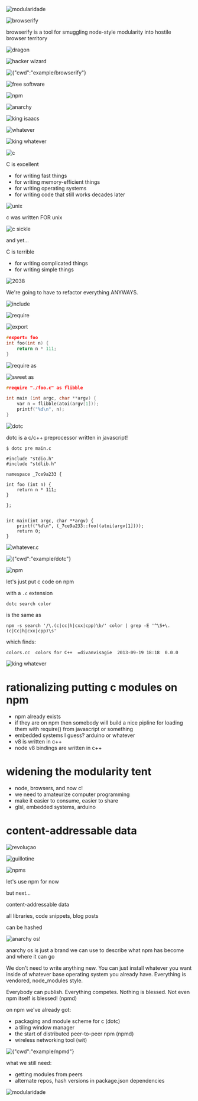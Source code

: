 ![modularidade](static/images/modularidade.png)

![browserify](static/images/browserify.png)

browserify is a tool for smuggling node-style modularity into hostile browser
territory

![dragon](static/images/dragon.png)

![hacker wizard](static/images/hacker_wizard.png)

![{"cwd":"example/browserify"}](static/images/terminal.png)

![free software](static/images/free_software.png)

![npm](static/images/npm.png)

![anarchy](static/images/anarchy.png)

![king isaacs](static/images/king_isaacs.png)

![whatever](static/images/whatever.png)

![king whatever](static/images/king_whatever.png)

![c](static/images/c.png)

C is excellent

* for writing fast things
* for writing memory-efficient things
* for writing operating systems
* for writing code that still works decades later

![unix](static/images/unix.png)

c was written FOR unix

![c sickle](static/images/c_sickle.png)

and yet...

C is terrible

* for writing complicated things
* for writing simple things

![2038](static/images/2038.png)

We're going to have to refactor everything ANYWAYS.

![include](static/images/include.png)

![require](static/images/require.png)

![export](static/images/export.png)

``` c
#export= foo
int foo(int n) {
    return n * 111;
}
```

![require as](static/images/require_as.png)

![sweet as](static/images/sweet_as.png)

``` c
#require "./foo.c" as flibble

int main (int argc, char **argv) {
    var n = flibble(atoi(argv[1]));
    printf("%d\n", n);
}
```

![dotc](static/images/dotc.png)

dotc is a c/c++ preprocessor
written in javascript!

```
$ dotc pre main.c

#include "stdio.h"
#include "stdlib.h"

namespace _7ce9a233 {

int foo (int n) {
    return n * 111;
}

};


int main(int argc, char **argv) {
    printf("%d\n", (_7ce9a233::foo)(atoi(argv[1])));
    return 0;
}
```

![whatever.c](static/images/whatever.c.png)

![{"cwd":"example/dotc"}](static/images/terminal.png)

![npm](static/images/npm.png)

let's just put c code on npm

with a `.c` extension

```
dotc search color
```

is the same as

```
npm -s search '/\.(c|cc|h|cxx|cpp)\b/' color | grep -E '^\S+\.(c|Cc|h|cxx|cpp)\s'
```

which finds:

```
colors.cc  colors for C++  =divanvisagie  2013-09-19 18:18  0.0.0
```

![king whatever](static/images/king_whatever.png)

# rationalizing putting c modules on npm

* npm already exists
* if they are on npm then somebody will build a nice pipline for loading them
with require() from javascript or something
* embedded systems I guess? arduino or whatever
* v8 is written in c++
* node v8 bindings are written in c++

# widening the modularity tent

* node, browsers, and now c!
* we need to amateurize computer programming
* make it easier to consume, easier to share
* glsl, embedded systems, arduino

# content-addressable data

![revoluçao](static/images/revoluçao.png)

![guillotine](static/images/guillotine.png)

![npms](static/images/npms.png)

let's use npm for now

but next...

content-addressable data

all libraries, code snippets, blog posts

can be hashed

![anarchy os!](static/images/anarchyos.png)

anarchy os is just a brand we can use to describe what npm has become
and where it can go

We don't need to write anything new. You can just install whatever you want
inside of whatever base operating system you already have. Everything is
vendored, node_modules style.

Everybody can publish. Everything competes. Nothing is blessed. Not even npm
itself is blessed! (npmd)

on npm we've already got:

* packaging and module scheme for c (dotc)
* a tiling window manager
* the start of distributed peer-to-peer npm (npmd)
* wireless networking tool (wit)

![{"cwd":"example/npmd"}](static/images/terminal.png)

what we still need:
* getting modules from peers
* alternate repos, hash versions in package.json dependencies

![modularidade](static/images/modularidade.png)
